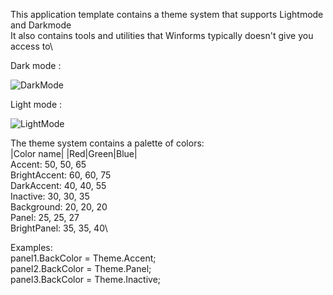 This application template contains a theme system that supports Lightmode and Darkmode\
It also contains tools and utilities that Winforms typically doesn't give you access to\

Dark mode :

![DarkMode](https://user-images.githubusercontent.com/72354122/155618104-d9af6832-5705-44a9-bb2e-db890a8b114c.png)

Light mode :

![LightMode](https://user-images.githubusercontent.com/72354122/155618109-b11aa732-c344-4262-8366-e906f1646bf3.png)

The theme system contains a palette of colors:\
|Color name|  |Red|Green|Blue|\
Accent:         50, 50, 65\
BrightAccent:   60, 60, 75\
DarkAccent:     40, 40, 55\
Inactive:       30, 30, 35\
Background:     20, 20, 20\
Panel:          25, 25, 27\
BrightPanel:    35, 35, 40\

Examples:\
panel1.BackColor = Theme.Accent;\
panel2.BackColor = Theme.Panel;\
panel3.BackColor = Theme.Inactive;
